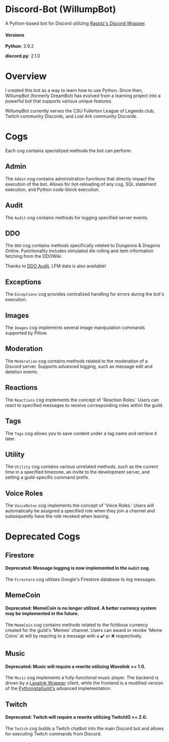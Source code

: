 # Discord-Bot (WillumpBot)
A Python-based bot for Discord utilizing [Rapptz's Discord Wrapper](https://github.com/Rapptz/discord.py).

#### Versions
**Python**: 3.9.2

**discord.py**: 2.1.0

# Overview
I created this bot as a way to learn how to use Python. Since then, WillumpBot (formerly DreamBot) has evolved from a 
learning project into a powerful bot that supports various unique features.

WillumpBot currently serves the CSU Fullerton League of Legends club, Twitch community Discords, and Lost Ark 
community Discords.

# Cogs
Each cog contains specialized methods the bot can perform.

## Admin
The `Admin` cog contains administration functions that directly impact the execution of the bot. Allows for 
hot-reloading of any cog, SQL statement execution, and Python code-block execution.

## Audit
The `Audit` cog contains methods for logging specified server events.

## DDO
The `DDO` cog contains methods specifically related to Dungeons & Dragons Online. Functionality includes simulated die 
rolling and item information fetching from the DDOWiki.

Thanks to [DDO Audit](https://www.playeraudit.com/), LFM data is also available!

## Exceptions
The `Exceptions` cog provides centralized handling for errors during the bot's execution.

## Images
The `Images` cog implements several image manipulation commands supported by Pillow.

## Moderation
The `Moderation` cog contains methods related to the moderation of a Discord server. Supports advanced logging, such as 
message edit and deletion events.

## Reactions
The `Reactions` cog implements the concept of 'Reaction Roles.' Users can react to specified messages to receive 
corresponding roles within the guild.

## Tags
The `Tags` cog allows you to save content under a tag name and retrieve it later.

## Utility
The `Utility` cog contains various unrelated methods, such as the current time in a specified timezone, an invite to the
development server, and setting a guild-specific command prefix.

## Voice Roles
The `VoiceRoles` cog implements the concept of 'Voice Roles.' Users will automatically be assigned a specified role when
they join a channel and subsequently have the role revoked when leaving.

# Deprecated Cogs

## Firestore
#### Deprecated: Message logging is now implemented in the `Audit` cog.
The `Firestore` cog utilizes Google's Firestore database to log messages.

## MemeCoin
#### Deprecated: MemeCoin is no longer utilized. A better currency system may be implemented in the future.
The `MemeCoin` cog contains methods related to the fictitious currency created for the guild's 'Memes' channel. Users 
can award or revoke 'Meme Coins' at will by reacting to a message with a :heavy_check_mark: or :x: respectively.

## Music
#### Deprecated: Music will require a rewrite utilizing Wavelink >= 1.0.
The `Music` cog implements a fully-functional music player. The backend is driven by a 
[Lavalink Wrapper](https://github.com/PythonistaGuild/Wavelink) client, while the frontend is a modified version of the 
[PythonistaGuild's](https://github.com/PythonistaGuild/Wavelink/blob/master/examples/advanced.py) advanced 
implementation.

## Twitch
#### Deprecated: Twitch will require a rewrite utilizing TwitchIO >= 2.0.
The `Twitch` cog builds a Twitch chatbot into the main Discord bot and allows for executing Twitch commands from 
Discord.
